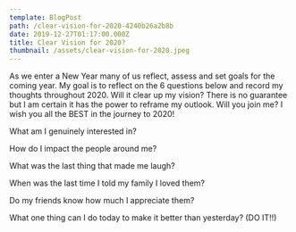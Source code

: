 ```yaml
---
template: BlogPost
path: /clear-vision-for-2020-4240b26a2b8b
date: 2019-12-27T01:17:00.000Z
title: Clear Vision for 2020?
thumbnail: /assets/clear-vision-for-2020.jpeg
---
```

<!--StartFragment-->

As we enter a New Year many of us reflect, assess and set goals for the coming year. My goal is to reflect on the 6 questions below and record my thoughts throughout 2020. Will it clear up my vision? There is no guarantee but I am certain it has the power to reframe my outlook. Will you join me? I wish you all the BEST in the journey to 2020!

What am I genuinely interested in?

How do I impact the people around me?

What was the last thing that made me laugh?

When was the last time I told my family I loved them?

Do my friends know how much I appreciate them?

What one thing can I do today to make it better than yesterday? (DO IT!!)

<!--EndFragment-->
